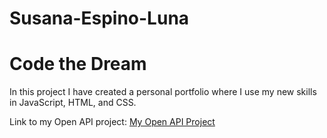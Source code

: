 # Susana-Espino-Luna

# Code the Dream

In this project I have created a personal portfolio where I use my new skills in JavaScript, HTML, and CSS.

Link to my Open API project:
[My Open API Project](https://github.com/coffee2023/CTD-Open-API-Project-Luna)
